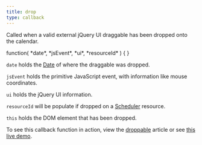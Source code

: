 ```yaml
---
title: drop
type: callback
---
```


Called when a valid external jQuery UI draggable has been dropped onto the calendar.

<div class='spec' markdown='1'>
function( *date*, *jsEvent*, *ui*, *resourceId* ) { }
</div>

`date` holds the [Date](date-object) of where the draggable was dropped.

`jsEvent` holds the primitive JavaScript event, with information like mouse coordinates.

`ui` holds the jQuery UI information.

`resourceId` will be populate if dropped on a [Scheduler](scheduler) resource.

`this` holds the DOM element that has been dropped.

To see this callback function in action, view the [droppable](droppable) article or see [this live demo](external-dragging-demo).
